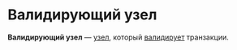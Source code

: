# Валидирующий узел

**Валидирующий узел** — [узел](/blockchain/node.md), который [валидирует](/blockchain/transaction/transaction-validation.md) транзакции.

